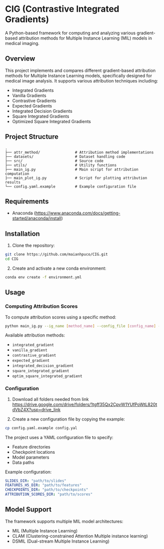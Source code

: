 # CIG (Contrastive Integrated Gradients)

A Python-based framework for computing and analyzing various gradient-based attribution methods for Multiple Instance Learning (MIL) models in medical imaging.

## Overview

This project implements and compares different gradient-based attribution methods for Multiple Instance Learning models, specifically designed for medical image analysis. It supports various attribution techniques including:

- Integrated Gradients
- Vanilla Gradients
- Contrastive Gradients
- Expected Gradients
- Integrated Decision Gradients
- Square Integrated Gradients
- Optimized Square Integrated Gradients

## Project Structure

```
.
├── attr_method/                # Attribution method implementations
├── datasets/                   # Dataset handling code
├── src/                        # Source code
├── utils/                      # Utility functions
├── main_ig.py                  # Main script for attribution computation
├── main_plot_ig.py             # Script for plotting attribution results
└── config.yaml.example         # Example configuration file
```

## Requirements

- Anaconda (https://www.anaconda.com/docs/getting-started/anaconda/install)

## Installation

1. Clone the repository:
```bash
git clone https://github.com/maianhpuco/CIG.git
cd CIG
```

2. Create and activate a new conda environment:
```bash
conda env create -f environment.yml
```

## Usage

### Computing Attribution Scores

To compute attribution scores using a specific method:

```bash
python main_ig.py --ig_name [method_name] --config_file [config_name] --bag_classifier [model]
```

Available attribution methods:
- `integrated_gradient`
- `vanilla_gradient`
- `contrastive_gradient`
- `expected_gradient`
- `integrated_decision_gradient`
- `square_integrated_gradient`
- `optim_square_integrated_gradient`

### Configuration
1. Download all folders needed from link https://drive.google.com/drive/folders/1tgff35Qx2CpvW1YUfPoWtL820tdVbZ4X?usp=drive_link

2. Create a new configuration file by copying the example:
```bash
cp config.yaml.example config.yal
```

The project uses a YAML configuration file to specify:
- Feature directories
- Checkpoint locations
- Model parameters
- Data paths

Example configuration:
```yaml
SLIDES_DIR: "path/to/slides"
FEATURES_H5_DIR: "path/to/features"
CHECKPOINTS_DIR: "path/to/checkpoints"
ATTRIBUTION_SCORES_DIR: "path/to/scores"
```

## Model Support

The framework supports multiple MIL model architectures:
- MIL (Multiple Instance Learning)
- CLAM (Clustering-constrained Attention Multiple instance learning)
- DSMIL (Dual-stream Multiple Instance Learning)